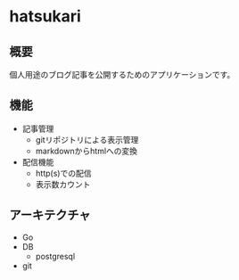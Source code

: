 # hatsukari
## 概要
個人用途のブログ記事を公開するためのアプリケーションです。
## 機能
- 記事管理
  - gitリポジトリによる表示管理
  - markdownからhtmlへの変換
- 配信機能
  - http(s)での配信
  - 表示数カウント

## アーキテクチャ
- Go
- DB
  - postgresql
- git 